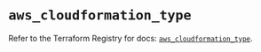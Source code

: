 # `aws_cloudformation_type`

Refer to the Terraform Registry for docs: [`aws_cloudformation_type`](https://registry.terraform.io/providers/hashicorp/aws/5.37.0/docs/resources/cloudformation_type).
